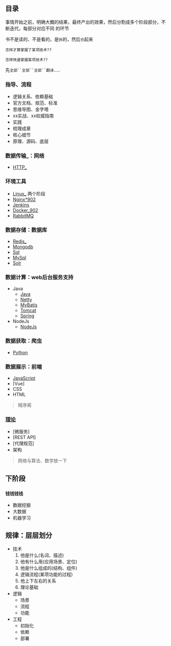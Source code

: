## 目录
事情开始之前，明确大概的结果，最终产出的效果，然后分割成多个阶段部分，不断迭代，每部分对应不同 的环节

书不是读的、不是看的，是`拆`的，然后`合`起来

`怎样才算掌握了某项技术??`

`怎样快速掌握某项技术??`

先`全部``全部``全部``翻译`.....

### 指导、流程
-   逻辑关系、依赖基础
-   官方文档、规范、标准
-   思维导图、金字塔
-   xx实战、xx权威指南
-   实践
-   梳理成章
-   核心细节
-   原理、源码、底层



### 数据传输_：网络
-   [HTTP_](019/READEM.md)

### 环境工具
-   [Linux_](010s/READEM.md) 两个阶段
-   [Nginx*902](004/READEM.md)
-   [Jenkins](009/READEM.md)
-   [Docker_902](005/READEM.md)
-   [RabbitMQ](006/READEM.md)

### 数据存储：数据库
-   [Redis_](001/README.md)
-   [Mongodb](002/README.md)
-   [Sql](018/READEM.md)
-   [MySql](003/README.md)
-   [Solr](007/READEM.md)

### 数据计算：web后台服务支持
-   Java
    -   [Java](015s/READEM.md)
    -   [Netty](008/READEM.md)
    -   [MyBatis](011/READEM.md)
    -   [Tomcat](013/READEM.md)
    -   [Spring](014s/READEM.md)
-   NodeJs
    -   [NodeJs](012s/READEM.md)

### 数据获取：爬虫
-   [Python](017/READEM.md)

### 数据展示：前端
-   [JavaScript](016/READEM.md)
-   [Vue]
-   CSS
-   HTML

>   贼序阁

### [理论](020s/READEM.md)
-   [微服务]
-   [REST API]
-   [代理规范]
-   架构

>   网络与算法、数学放一下

##  下阶段
### `钱钱钱钱`
-   数据挖掘
-   大数据
-   机器学习

##  规律：层层划分
-   技术
    1.  他是什么(名词、描述)
    2.  他有什么用(应用场景、定位)
    3.  他是什么组成的(结构、组件)
    4.  逻辑流程(某项功能的过程)
    5.  他上下左右的关系
    6.  理论基础
-   逻辑
    -   场景
    -   流程
    -   功能
-   工程
    -   初始化
    -   依赖
    -   部署